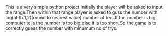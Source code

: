 This is a very simple python project Initially the player will be asked to input the range.Then within that range player is asked to guss the number with log(ul-ll+1,2)(round to nearest value) number of trys.If the number is big computer tells the number is too big else it is too short.So the game is to correctly guess the number with minumum no:of trys.
